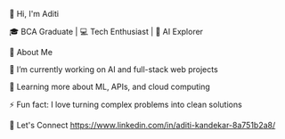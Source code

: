 👋 Hi, I'm Aditi

🎓 BCA Graduate | 💻 Tech Enthusiast | 🤖 AI Explorer

🚀 About Me

🔭 I’m currently working on AI and full-stack web projects

🌱 Learning more about ML, APIs, and cloud computing

⚡ Fun fact: I love turning complex problems into clean solutions


🔗 Let's Connect
https://www.linkedin.com/in/aditi-kandekar-8a751b2a8/


